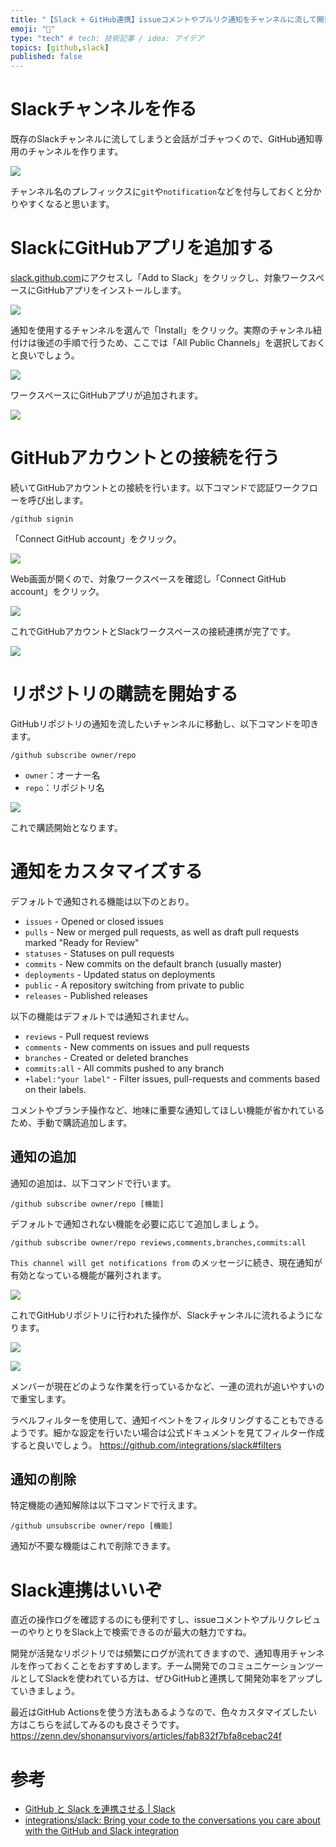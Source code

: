 ```yaml
---
title: "【Slack + GitHub連携】issueコメントやプルリク通知をチャンネルに流して開発効率を加速させる"
emoji: "🔔"
type: "tech" # tech: 技術記事 / idea: アイデア
topics: [github,slack]
published: false
---
```


# Slackチャンネルを作る
既存のSlackチャンネルに流してしまうと会話がゴチャつくので、GitHub通知専用のチャンネルを作ります。

![](https://storage.googleapis.com/zenn-user-upload/mmaua1icxhg36atui1oghs0rzt60)

チャンネル名のプレフィックスに`git`や`notification`などを付与しておくと分かりやすくなると思います。

# SlackにGitHubアプリを追加する

[slack.github.com](https://slack.github.com/)にアクセスし「Add to Slack」をクリックし、対象ワークスペースにGitHubアプリをインストールします。

![](https://storage.googleapis.com/zenn-user-upload/egvimy9s3a72s87fh6w73x869qiv)

通知を使用するチャンネルを選んで「Install」をクリック。実際のチャンネル紐付けは後述の手順で行うため、ここでは「All Public Channels」を選択しておくと良いでしょう。

![](https://storage.googleapis.com/zenn-user-upload/ocrsyiveujn806yk3vu4f1wphivj)

ワークスペースにGitHubアプリが追加されます。

![](https://storage.googleapis.com/zenn-user-upload/w2evlbjwc0p1jl7x5qdlzeextgin)


# GitHubアカウントとの接続を行う

続いてGitHubアカウントとの接続を行います。以下コマンドで認証ワークフローを呼び出します。

```shell
/github signin
```

「Connect GitHub account」をクリック。

![](https://storage.googleapis.com/zenn-user-upload/237odvtfxog2ucucewyt8i5e0ce5)

Web画面が開くので、対象ワークスペースを確認し「Connect GitHub account」をクリック。

![](https://storage.googleapis.com/zenn-user-upload/yk6mcl88zgglqwkbjwsnnzp91j82)


これでGitHubアカウントとSlackワークスペースの接続連携が完了です。

![](https://storage.googleapis.com/zenn-user-upload/bt265i8xmoey3fpzyrkn2bbool17)


# リポジトリの購読を開始する

GitHubリポジトリの通知を流したいチャンネルに移動し、以下コマンドを叩きます。

```
/github subscribe owner/repo
```

- `owner`：オーナー名
- `repo`：リポジトリ名

![](https://storage.googleapis.com/zenn-user-upload/o65sjz85iah4ix334qqohibbcb03)

これで購読開始となります。

# 通知をカスタマイズする

デフォルトで通知される機能は以下のとおり。

- `issues` - Opened or closed issues
- `pulls` - New or merged pull requests, as well as draft pull requests marked "Ready for Review"
- `statuses` - Statuses on pull requests
- `commits` - New commits on the default branch (usually master)
- `deployments` - Updated status on deployments
- `public` - A repository switching from private to public
- `releases` - Published releases

以下の機能はデフォルトでは通知されません。

- `reviews` - Pull request reviews
- `comments` - New comments on issues and pull requests
- `branches` - Created or deleted branches
- `commits:all` - All commits pushed to any branch
- `+label:"your label"` - Filter issues, pull-requests and comments based on their labels.

コメントやブランチ操作など、地味に重要な通知してほしい機能が省かれているため、手動で購読追加します。

## 通知の追加

通知の追加は、以下コマンドで行います。

```
/github subscribe owner/repo [機能]
```

デフォルトで通知されない機能を必要に応じて追加しましょう。

```
/github subscribe owner/repo reviews,comments,branches,commits:all
```

`This channel will get notifications from` のメッセージに続き、現在通知が有効となっている機能が羅列されます。

![](https://storage.googleapis.com/zenn-user-upload/zrvgr9znj8grmkjcgyyofnte5j0v)

これでGitHubリポジトリに行われた操作が、Slackチャンネルに流れるようになります。

![](https://storage.googleapis.com/zenn-user-upload/ab206uvd6az8dkabjigv4j6n39fr)

![](https://storage.googleapis.com/zenn-user-upload/ss4wmhzxgo9dddj8mlvuu681x6vw)

メンバーが現在どのような作業を行っているかなど、一連の流れが追いやすいので重宝します。

ラベルフィルターを使用して、通知イベントをフィルタリングすることもできるようです。細かな設定を行いたい場合は公式ドキュメントを見てフィルター作成すると良いでしょう。
https://github.com/integrations/slack#filters

## 通知の削除

特定機能の通知解除は以下コマンドで行えます。

```
/github unsubscribe owner/repo [機能]
```

通知が不要な機能はこれで削除できます。

# Slack連携はいいぞ

直近の操作ログを確認するのにも便利ですし、issueコメントやプルリクレビューのやりとりをSlack上で検索できるのが最大の魅力ですね。

開発が活発なリポジトリでは頻繁にログが流れてきますので、通知専用チャンネルを作っておくことをおすすめします。チーム開発でのコミュニケーションツールとしてSlackを使われている方は、ぜひGitHubと連携して開発効率をアップしていきましょう。

最近はGitHub Actionsを使う方法もあるようなので、色々カスタマイズしたい方はこちらを試してみるのも良さそうです。
https://zenn.dev/shonansurvivors/articles/fab832f7bfa8cebac24f

# 参考
- [GitHub と Slack を連携させる | Slack](https://slack.com/intl/ja-jp/help/articles/232289568-GitHub-%E3%81%A8-Slack-%E3%82%92%E9%80%A3%E6%90%BA%E3%81%95%E3%81%9B%E3%82%8B)
- [integrations/slack: Bring your code to the conversations you care about with the GitHub and Slack integration](https://github.com/integrations/slack)
